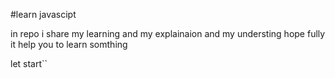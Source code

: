 #learn javascipt 

in repo i share my learning and my explainaion and my understing hope fully it help you to learn somthing

let start``
